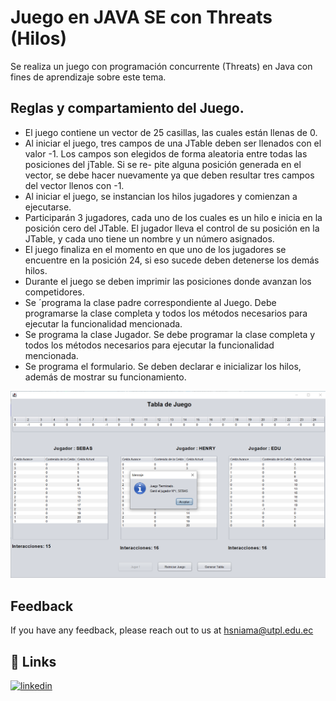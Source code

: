 
# Juego en JAVA SE con Threats (Hilos)

Se realiza un juego con programación concurrente (Threats) en Java con fines de aprendizaje sobre este tema.
## Reglas y compartamiento del Juego.

- El juego contiene un vector de 25 casillas, las cuales están llenas de 0.
- Al iniciar el juego, tres campos de una JTable deben ser llenados con el valor -1. Los campos son elegidos de forma aleatoria entre todas las posiciones del jTable. Si se re- pite alguna posición generada en el vector, se debe hacer nuevamente ya que deben resultar tres campos del vector llenos con -1.
- Al iniciar el juego, se instancian los hilos jugadores y comienzan a ejecutarse.
- Participarán 3 jugadores, cada uno de los cuales es un hilo e inicia en la posición cero del JTable. El jugador lleva el control de su posición en la JTable, y cada uno tiene un nombre y un número asignados.
- El juego finaliza en el momento en que uno de los jugadores se encuentre en la posición 24, si eso sucede deben detenerse los demás hilos.
- Durante el juego se deben imprimir las posiciones donde avanzan los competidores.
- Se ´programa la clase padre correspondiente al Juego. Debe programarse la clase completa y todos los métodos necesarios para ejecutar la funcionalidad mencionada.
- Se programa la clase Jugador. Se debe programar la clase completa y todos los métodos necesarios para ejecutar la funcionalidad mencionada.
- Se programa el formulario. Se deben declarar e inicializar los hilos, además de mostrar su funcionamiento.

![App Screenshot](ImagenJuego.png)


## Feedback

If you have any feedback, please reach out to us at hsniama@utpl.edu.ec

## 🔗 Links
[![linkedin](https://img.shields.io/badge/linkedin-0A66C2?style=for-the-badge&logo=linkedin&logoColor=white)](https://www.linkedin.com/)
